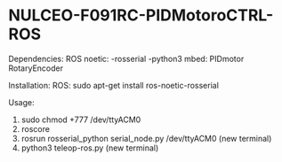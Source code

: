 # NULCEO-F091RC-PIDMotoroCTRL-ROS
Dependencies:
  ROS noetic:
    -rosserial
    -python3
  mbed:
    PIDmotor
    RotaryEncoder

Installation:
  ROS:
    sudo apt-get install ros-noetic-rosserial

Usage:
  1. sudo chmod +777 /dev/ttyACM0
  2. roscore
  3. rosrun rosserial_python serial_node.py /dev/ttyACM0 (new terminal)
  4. python3 teleop-ros.py (new terminal)
